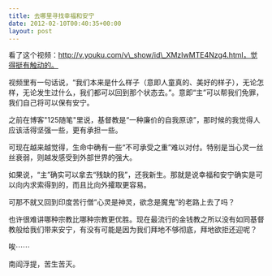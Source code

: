 ```yaml
---
title: 去哪里寻找幸福和安宁
date: 2012-02-10T00:40:35+00:00
layout: post
---
```

看了这个视频：http://v.youku.com/v\_show/id\_XMzIwMTE4Nzg4.html，觉得挺有触动的。

视频里有一句话说，“我们本来是什么样子（意即人童真的、美好的样子），无论怎样，无论发生过什么，我们都可以回到那个状态去。”。意即“主”可以帮我们免罪，我们自己将可以保有安宁。

之前在博客"125随笔"里说，基督教是“一种廉价的自我原谅”，那时候的我觉得人应该活得坚强一些，更有承担一些。

可现在越来越觉得，生命中确有一些“不可承受之重”难以对付。特别是当心灵一丝丝衰弱，则越发感受到外部世界的强大。

如果说，“主”确实可以拿去“残缺的我”，还我新生。那就是说幸福和安宁确实是可以向内求索得到的，而且比向外攉取更容易。

可那不就又回到印度苦行僧“心灵是神灵，欲念是魔鬼”的老路上去了吗？

也许很难讲哪种宗教比哪种宗教更优胜。现在最流行的金钱教之所以没有如同基督教般给我们带来安宁，有没有可能是因为我们拜地不够彻底，拜地欲拒还迎呢？

唉⋯⋯

南阎浮提，苦生苦灭。
